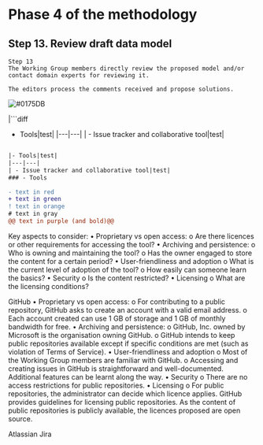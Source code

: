 # Phase 4 of the methodology
## Step 13. Review draft data model

```
Step 13
The Working Group members directly review the proposed model and/or contact domain experts for reviewing it.

The editors process the comments received and propose solutions.
```

![#0175DB](https://via.placeholder.com/100x50/0175DB/000000?text=Step+13)

|```diff
- Tools|test|
|---|---|
| - Issue tracker and collaborative tool|test|

```diff

|- Tools|test|
|---|---|
| - Issue tracker and collaborative tool|test|
### - Tools
```

```diff
- text in red
+ text in green
! text in orange
# text in gray
@@ text in purple (and bold)@@
```

Key aspects to consider:
•	Proprietary vs open access: 
o	Are there licences or other requirements for accessing the tool? 
•	Archiving and persistence: 
o	Who is owning and maintaining the tool? 
o	Has the owner engaged to store the content for a certain period? 
•	User-friendliness and adoption
o	What is the current level of adoption of the tool?
o	How easily can someone learn the basics?
•	Security
o	Is the content restricted?
•	Licensing
o	What are the licensing conditions?

GitHub
•	Proprietary vs open access: 
o	For contributing to a public repository, GitHub asks to create an account with a valid email address. 
o	Each account created can use 1 GB of storage and 1 GB of monthly bandwidth for free.
•	Archiving and persistence: 
o	GitHub, Inc. owned by Microsoft is the organisation owning GitHub.
o	GitHub intends to keep public repositories available except if specific conditions are met (such as violation of Terms of Service).
•	User-friendliness and adoption
o	Most of the Working Group members are familiar with GitHub.
o	Accessing and creating issues in GitHub is straightforward and well-documented. Additional features can be learnt along the way.
•	Security
o	There are no access restrictions for public repositories. 
•	Licensing
o	For public repositories, the administrator can decide which licence applies. GitHub provides guidelines for licensing public repositories. As the content of public repositories is publicly available, the licences proposed are open source.

Atlassian Jira
```

